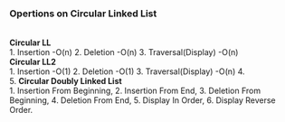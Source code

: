 <h3>Opertions on Circular Linked List</h3><br>
<b>Circular LL</b><br>
1. Insertion                -O(n)
2. Deletion                 -O(n)
3. Traversal(Display)       -O(n)<br>
<b>Circular LL2</b><br>
1. Insertion                -O(1)
2. Deletion                 -O(1)
3. Traversal(Display)       -O(n)
4. <br>
5. <b>Circular Doubly Linked List</b><br>
1. Insertion From Beginning,
2. Insertion From End,
3. Deletion From Beginning,
4. Deletion From End,
5. Display In Order,
6. Display Reverse Order.
